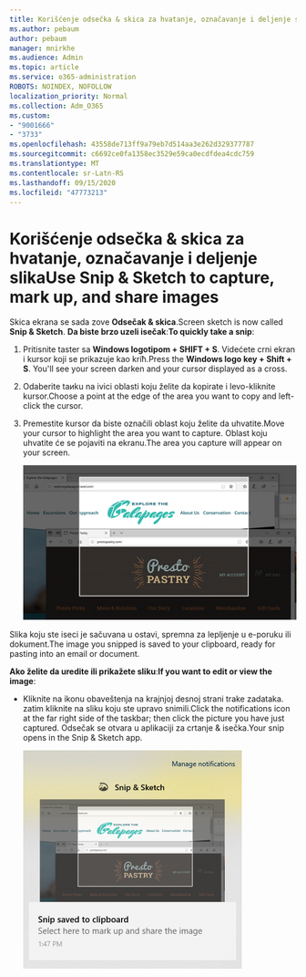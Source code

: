 ```yaml
---
title: Korišćenje odsečka & skica za hvatanje, označavanje i deljenje slika
ms.author: pebaum
author: pebaum
manager: mnirkhe
ms.audience: Admin
ms.topic: article
ms.service: o365-administration
ROBOTS: NOINDEX, NOFOLLOW
localization_priority: Normal
ms.collection: Adm_O365
ms.custom:
- "9001666"
- "3733"
ms.openlocfilehash: 43558de713ff9a79eb7d514aa3e262d329377787
ms.sourcegitcommit: c6692ce0fa1358ec3529e59ca0ecdfdea4cdc759
ms.translationtype: MT
ms.contentlocale: sr-Latn-RS
ms.lasthandoff: 09/15/2020
ms.locfileid: "47773213"
---
```

# <a name="use-snip--sketch-to-capture-mark-up-and-share-images"></a><span data-ttu-id="94dda-102">Korišćenje odsečka & skica za hvatanje, označavanje i deljenje slika</span><span class="sxs-lookup"><span data-stu-id="94dda-102">Use Snip & Sketch to capture, mark up, and share images</span></span>

<span data-ttu-id="94dda-103">Skica ekrana se sada zove **Odsečak & skica**.</span><span class="sxs-lookup"><span data-stu-id="94dda-103">Screen sketch is now called **Snip & Sketch**.</span></span> <span data-ttu-id="94dda-104">**Da biste brzo uzeli isečak**:</span><span class="sxs-lookup"><span data-stu-id="94dda-104">**To quickly take a snip**:</span></span>

1. <span data-ttu-id="94dda-105">Pritisnite taster sa **Windows logotipom + SHIFT + S**. Videćete crni ekran i kursor koji se prikazuje kao kriћ.</span><span class="sxs-lookup"><span data-stu-id="94dda-105">Press the **Windows logo key + Shift + S**. You'll see your screen darken and your cursor displayed as a cross.</span></span> 

2. <span data-ttu-id="94dda-106">Odaberite taиku na ivici oblasti koju želite da kopirate i levo-kliknite kursor.</span><span class="sxs-lookup"><span data-stu-id="94dda-106">Choose a point at the edge of the area you want to copy and left-click the cursor.</span></span> 

3. <span data-ttu-id="94dda-107">Premestite kursor da biste označili oblast koju želite da uhvatite.</span><span class="sxs-lookup"><span data-stu-id="94dda-107">Move your cursor to highlight the area you want to capture.</span></span> <span data-ttu-id="94dda-108">Oblast koju uhvatite će se pojaviti na ekranu.</span><span class="sxs-lookup"><span data-stu-id="94dda-108">The area you capture will appear on your screen.</span></span>

   ![slika istaknutog izbora](media/snipone.png)

<span data-ttu-id="94dda-110">Slika koju ste iseci je sačuvana u ostavi, spremna za lepljenje u e-poruku ili dokument.</span><span class="sxs-lookup"><span data-stu-id="94dda-110">The image you snipped is saved to your clipboard, ready for pasting into an email or document.</span></span> 

<span data-ttu-id="94dda-111">**Ako želite da uredite ili prikažete sliku**:</span><span class="sxs-lookup"><span data-stu-id="94dda-111">**If you want to edit or view the image**:</span></span> 

- <span data-ttu-id="94dda-112">Kliknite na ikonu obaveštenja na krajnjoj desnoj strani trake zadataka. zatim kliknite na sliku koju ste upravo snimili.</span><span class="sxs-lookup"><span data-stu-id="94dda-112">Click the notifications icon at the far right side of the taskbar; then click the picture you have just captured.</span></span> <span data-ttu-id="94dda-113">Odsečak se otvara u aplikaciji za crtanje & isečka.</span><span class="sxs-lookup"><span data-stu-id="94dda-113">Your snip opens in the Snip & Sketch app.</span></span>

   ![slika prikazane slike u aplikaciji za isecanje](media/sniptwo.png)
